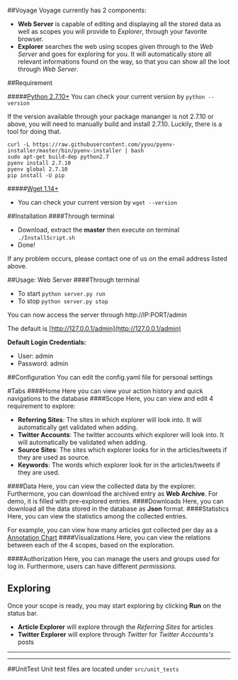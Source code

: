 ##Voyage
Voyage currently has 2 components:
* __Web Server__ is capable of editing and displaying all the stored data as well as scopes you will provide to _Explorer_, through your favorite browser. 
* __Explorer__ searches the web using scopes given through to the _Web Server_ and goes for exploring for you. It will automatically store all relevant informations found on the way, so that you can show all the loot through _Web Server_.

##Requirement

#####[Python 2.7.10+](https://www.python.org/downloads/release/python-2710/) 
You can check your current version by `python --version`

If the version available through your package mananger is not 2.7.10 or above, you will need to manually build and install 2.7.10. Luckily, there is a tool for doing that.

	curl -L https://raw.githubusercontent.com/yyuu/pyenv-installer/master/bin/pyenv-installer | bash
	sudo apt-get build-dep python2.7
	pyenv install 2.7.10
	pyenv global 2.7.10
	pip install -U pip

#####[Wget 1.14+](http://www.gnu.org/software/wget/)
* You can check your current version by `wget --version`

##Installation
####Through terminal
* Download, extract the __master__ then execute on terminal `./InstallScript.sh`
* Done!

If any problem occurs, please contact one of us on the email address listed above.

##Usage: Web Server
####Through terminal
* To start `python server.py run`
* To stop `python server.py stop`

You can now access the server through http://IP:PORT/admin

The default is [http://127.0.0.1/admin](http://127.0.0.1/admin)


__Default Login Credentials:__
* User: admin
* Password: admin

##Configuration
You can edit the config.yaml file for personal settings

#Tabs
####Home
Here you can view your action history and quick navigations to the database
####Scope
Here, you can view and edit 4 requirement to explore:
* __Referring Sites__: The sites in which explorer will look into. It will automatically get validated when adding.
* __Twitter Accounts__: The twitter accounts which explorer will look into. It will automatically be validated when adding.
* __Source Sites__: The sites which explorer looks for in the articles/tweets if they are used as source.
* __Keywords__: The words which explorer look for in the articles/tweets if they are used.

####Data
Here, you can view the collected data by the explorer. Furthermore, you can download the archived entry as __Web Archive__.
For demo, it is filled with pre-explored entries.
####Downloads
Here, you can download all the data stored in the database as __Json__ format.
####Statistics
Here, you can view the statistics among the collected entries.

For example, you can view how many articles got collected per day as a [Annotation Chart](https://developers.google.com/chart/interactive/docs/gallery/annotationchart)
####Visualizations
Here, you can view the relations between each of the 4 scopes, based on the exploration.

####Authorization
Here, you can manage the users and groups used for log in.
Furthermore, users can have different _permissions_.

## Exploring
Once your scope is ready, you may start exploring by clicking __Run__ on the status bar.
* __Article Explorer__ will explore through the _Referring Sites_ for articles
* __Twitter Explorer__ will explore through _Twitter_ for _Twitter Accounts's_ posts

___
___

##UnitTest
Unit test files are located under `src/unit_tests`
